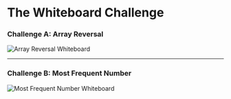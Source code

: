 # The Whiteboard Challenge

### Challenge A: Array Reversal

![Array Reversal Whiteboard](C:/Users/Salma/Desktop/challenges/challenges-and-data-structures/whiteboard-challenges/im1.PNG)

---

### Challenge B: Most Frequent Number

![Most Frequent Number Whiteboard](challenges-and-data-structures/whiteboard-challenges/im2.PNG)
